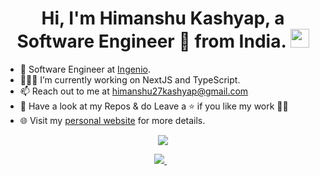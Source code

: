 <!--
**iamhiman/iamhiman** is a ✨ _special_ ✨ repository because its `README.md` (this file) appears on your GitHub profile.
-->

<h1 align="center">Hi, I'm Himanshu Kashyap, a Software Engineer 🚀 from India. <img src="https://user-images.githubusercontent.com/23083986/109312038-8d752d80-786c-11eb-895f-cfd5a04bf6f9.gif" width="30" /></h1>
<!-- 
<img align="right" src="https://user-images.githubusercontent.com/23083986/109315655-c8796000-7870-11eb-91b6-436fd7708f2e.gif" width="35%" /> -->

- 🔭 Software Engineer at [Ingenio]([https://www.linkedin.com/company/bluecore/](https://www.ingenio.com/)).
- 👨🏽‍💻  I’m currently working on NextJS and TypeScript.
- 📫 Reach out to me at <a href="mailto:himanshu27kashyap@gmail.com" target="_blank">himanshu27kashyap@gmail.com</a>
- 📁 Have a look at my Repos & do Leave a ⭐ if you like my work 👨‍💻
- 🌐 Visit my [personal website](https://www.himankash.com/) for more details.

<p align="center">
  <img src="https://github-readme-stats.vercel.app/api/top-langs/?username=iamhiman&layout=compact&count_private=true&langs_count=10">
</p>  

<p align='center'>
  <a href="https://www.linkedin.com/in/himankash/">
    <img src="https://img.shields.io/badge/linkedin-%230077B5.svg?&style=for-the-badge&logo=linkedin&logoColor=white" />
  </a>&nbsp;&nbsp; 
</p>
